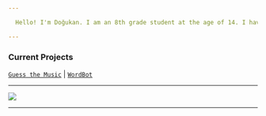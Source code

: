 ```yaml
---

  Hello! I'm Doğukan. I am an 8th grade student at the age of 14. I have an active site. [`qreardedwashere.cf`](https://qreardedwashere.cf) 

---
```


  ### Current Projects<br />
  [`Guess the Music`](https://guessthemusic.net) | [`WordBot`](https://wordbot.xyz)

---

<a href="https://github.com/qreardedwastakennN">
  <img src="https://github-readme-stats.vercel.app/api?username=qreardedwastakennN&count_private=true&hide_border=true&show_icons=true&include_all_commits=true&bg_color=000000&title_color=00d0ff&text_color=FFFFFF&icon_color=00d0ff">
</a>

---
